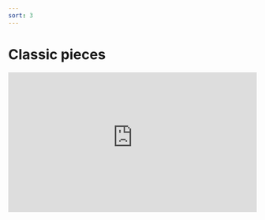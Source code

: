 ```yaml
---
sort: 3
---
```


# Classic pieces

<div style="position:relative;padding-bottom:56.25%;">
<iframe style="width:100%;height:100%;position:absolute;left:0px;top:0px;" 
        frameborder="0" allowfullscreen
        allow="accelerometer; autoplay; clipboard-write; encrypted-media; gyroscope; picture-in-picture" 
        src="https://www.youtube-nocookie.com/embed/videoseries?list=PLQpdLg156HYIfKyIDKEKLbPm9GOi5Xy-7"
        ></iframe> </div>
        
